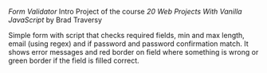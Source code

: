 _Form Validator_
Intro Project of the course _20 Web Projects With Vanilla JavaScript_ by Brad Traversy

Simple form with script that checks required fields, min and max length, email (using regex) and if password and password confirmation match.
It shows error messages and red border on field where something is wrong or green border if the field is filled correct.
